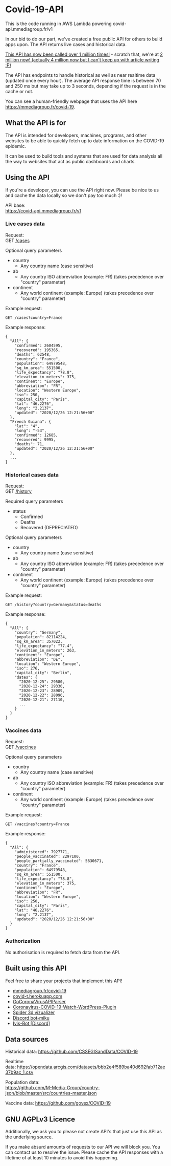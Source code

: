 # Covid-19-API

This is the code running in AWS Lambda powering covid-api.mmediagroup.fr/v1

<!-- wp:paragraph -->
<p>In our bid to do our part, we've created a free public API for others to build apps upon. The API returns live cases and historical data.</p>
<!-- /wp:paragraph -->

<!-- wp:paragraph -->
<p><a href="https://blog.mmediagroup.fr/post/m-media-coronavirus-api-passes-1-million-requests/">This API has now been called over 1 million times!</a> - scratch that, we're at <a href="https://blog.mmediagroup.fr/post/m-media-coronavirus-api-reaches-2-million-requests/">2 million now! (actually 4 million now but I can't keep up with article writing :P)</a></p>
<!-- /wp:paragraph -->

<!-- wp:paragraph -->
<p>The API has endpoints to handle historical as well as near realtime data (updated once every hour). The average API response time is between 70 and 250 ms but may take up to 3 seconds, depending if the request is in the cache or not.</p>
<!-- /wp:paragraph -->

<!-- wp:paragraph -->
<p>You can see a human-friendly webpage that uses the API here <a href="https://mmediagroup.fr/covid-19">https://mmediagroup.fr/covid-19</a>.</p>
<!-- /wp:paragraph -->

<!-- wp:heading -->
<h2>What the API is for</h2>
<!-- /wp:heading -->

<!-- wp:paragraph -->
<p>The API is intended for developers, machines, programs, and other websites to be able to quickly fetch up to date information on the COVID-19 epidemic.</p>
<!-- /wp:paragraph -->

<!-- wp:paragraph -->
<p>It can be used to build tools and systems that are used for data analysis all the way to websites that act as public dashboards and charts.</p>
<!-- /wp:paragraph -->

<!-- wp:heading -->
<h2>Using the API</h2>
<!-- /wp:heading -->

<!-- wp:paragraph -->
<p>If you're a developer, you can use the API right now. Please be nice to us and cache the data locally so we don't pay too much :)!</p>
<!-- /wp:paragraph -->

<!-- wp:paragraph -->
<p>API base:<br><a rel="noreferrer noopener" href="https://covid-api.mmediagroup.fr/v1/cases" target="_blank">https://covid-api.mmediagroup.fr/v1</a></p>
<!-- /wp:paragraph -->

<!-- wp:heading {"level":3} -->
<h3>Live cases data</h3>
<!-- /wp:heading -->

<!-- wp:paragraph -->
<p>Request:<br>GET <a rel="noreferrer noopener" href="https://covid-api.mmediagroup.fr/v1/cases" target="_blank">/cases</a></p>
<!-- /wp:paragraph -->

<!-- wp:paragraph -->
<p>Optional query parameters</p>
<!-- /wp:paragraph -->

<!-- wp:list -->
<ul>
  <li>country<ul><li>Any country name (case sensitive)</li></ul></li>
  <li>ab<ul><li>Any country ISO abbreviation (example: FR) (takes precedence over "country" parameter)</li></ul></li>
  <li>continent<ul><li>Any world continent (example: Europe) (takes precedence over "country" parameter)</li></ul></li>
</ul>
<!-- /wp:list -->

<!-- wp:paragraph -->
Example request:
  <pre><code class="lang-http"><span class="hljs-attr">GET /cases?country</span>=<span class="hljs-string">France</span>
</code></pre>

Example response:
<pre><code class="lang-JSON">{
  <span class="hljs-attr">"All"</span>: {
    <span class="hljs-attr">"confirmed"</span>: <span class="hljs-number">2604595</span>,
    <span class="hljs-attr">"recovered"</span>: <span class="hljs-number">195365</span>,
    <span class="hljs-attr">"deaths"</span>: <span class="hljs-number">62548</span>,
    <span class="hljs-attr">"country"</span>: <span class="hljs-string">"France"</span>,
    <span class="hljs-attr">"population"</span>: <span class="hljs-number">64979548</span>,
    <span class="hljs-attr">"sq_km_area"</span>: <span class="hljs-number">551500</span>,
    <span class="hljs-attr">"life_expectancy"</span>: <span class="hljs-string">"78.8"</span>,
    <span class="hljs-attr">"elevation_in_meters"</span>: <span class="hljs-number">375</span>,
    <span class="hljs-attr">"continent"</span>: <span class="hljs-string">"Europe"</span>,
    <span class="hljs-attr">"abbreviation"</span>: <span class="hljs-string">"FR"</span>,
    <span class="hljs-attr">"location"</span>: <span class="hljs-string">"Western Europe"</span>,
    <span class="hljs-attr">"iso"</span>: <span class="hljs-number">250</span>,
    <span class="hljs-attr">"capital_city"</span>: <span class="hljs-string">"Paris"</span>,
    <span class="hljs-attr">"lat"</span>: <span class="hljs-string">"46.2276"</span>,
    <span class="hljs-attr">"long"</span>: <span class="hljs-string">"2.2137"</span>,
    <span class="hljs-attr">"updated"</span>: <span class="hljs-string">"2020/12/26 12:21:56+00"</span>
  },
  <span class="hljs-attr">"French Guiana"</span>: {
    <span class="hljs-attr">"lat"</span>: <span class="hljs-string">"4"</span>,
    <span class="hljs-attr">"long"</span>: <span class="hljs-string">"-53"</span>,
    <span class="hljs-attr">"confirmed"</span>: <span class="hljs-number">12685</span>,
    <span class="hljs-attr">"recovered"</span>: <span class="hljs-number">9995</span>,
    <span class="hljs-attr">"deaths"</span>: <span class="hljs-number">71</span>,
    <span class="hljs-attr">"updated"</span>: <span class="hljs-string">"2020/12/26 12:21:56+00"</span>
  },
  ...
}
</code></pre>

<!-- /wp:paragraph -->

<!-- wp:heading {"level":3} -->
<h3>Historical cases data</h3>
<!-- /wp:heading -->

<!-- wp:paragraph -->
<p>Request:<br>GET <a rel="noreferrer noopener" href="https://covid-api.mmediagroup.fr/v1/history" target="_blank">/history</a></p>
<!-- /wp:paragraph -->

<!-- wp:paragraph -->
<p>Required query parameters</p>
<!-- /wp:paragraph -->

<!-- wp:list -->
<ul><li>status<ul><li>Confirmed</li><li>Deaths</li><li>Recovered (DEPRECIATED)</li></ul></li></ul>
<!-- /wp:list -->

<!-- wp:paragraph -->
<p>Optional query parameters</p>
<!-- /wp:paragraph -->

<!-- wp:list -->
<ul><li>country<ul><li>Any country name (case sensitive)</li></ul></li><li>ab<ul><li>Any country ISO abbreviation (example: FR) (takes precedence over "country" parameter)</li></ul></li>
  <li>continent<ul><li>Any world continent (example: Europe) (takes precedence over "country" parameter)</li></ul></li>
</ul>
<!-- /wp:list -->

<!-- wp:paragraph -->
Example request:
<pre><code class="lang-http">GET /<span class="hljs-built_in">history</span>?country=Germany&amp;status=deaths
</code></pre>

Example response:
<pre><code class="lang-json">{
  <span class="hljs-string">"All"</span>: {
    <span class="hljs-string">"country"</span>: <span class="hljs-string">"Germany"</span>,
    <span class="hljs-string">"population"</span>: <span class="hljs-number">82114224</span>,
    <span class="hljs-string">"sq_km_area"</span>: <span class="hljs-number">357022</span>,
    <span class="hljs-string">"life_expectancy"</span>: <span class="hljs-string">"77.4"</span>,
    <span class="hljs-string">"elevation_in_meters"</span>: <span class="hljs-number">263</span>,
    <span class="hljs-string">"continent"</span>: <span class="hljs-string">"Europe"</span>,
    <span class="hljs-string">"abbreviation"</span>: <span class="hljs-string">"DE"</span>,
    <span class="hljs-string">"location"</span>: <span class="hljs-string">"Western Europe"</span>,
    <span class="hljs-string">"iso"</span>: <span class="hljs-number">276</span>,
    <span class="hljs-string">"capital_city"</span>: <span class="hljs-string">"Berlin"</span>,
    <span class="hljs-string">"dates"</span>: {
      <span class="hljs-string">"2020-12-25"</span>: <span class="hljs-number">29580</span>,
      <span class="hljs-string">"2020-12-24"</span>: <span class="hljs-number">29330</span>,
      <span class="hljs-string">"2020-12-23"</span>: <span class="hljs-number">28909</span>,
      <span class="hljs-string">"2020-12-22"</span>: <span class="hljs-number">28096</span>,
      <span class="hljs-string">"2020-12-21"</span>: <span class="hljs-number">27110</span>,
      ...
    }
  }
}
</code></pre>

<!-- /wp:paragraph -->

<!-- wp:heading {"level":3} -->
<h3>Vaccines data</h3>
<!-- /wp:heading -->

<!-- wp:paragraph -->
<p>Request:<br>GET <a rel="noreferrer noopener" href="https://covid-api.mmediagroup.fr/v1/vaccines" target="_blank">/vaccines</a></p>
<!-- /wp:paragraph -->

<!-- wp:paragraph -->
<p>Optional query parameters</p>
<!-- /wp:paragraph -->

<!-- wp:list -->
<ul>
  <li>country<ul><li>Any country name (case sensitive)</li></ul></li>
  <li>ab<ul><li>Any country ISO abbreviation (example: FR) (takes precedence over "country" parameter)</li></ul></li>
  <li>continent<ul><li>Any world continent (example: Europe) (takes precedence over "country" parameter)</li></ul></li>
</ul>
<!-- /wp:list -->

<!-- wp:paragraph -->
Example request:
  <pre><code class="lang-http"><span class="hljs-attr">GET /vaccines?country</span>=<span class="hljs-string">France</span>
</code></pre>

Example response:
<pre><code class="lang-JSON">{
  <span class="hljs-attr">"All"</span>: {
    <span class="hljs-attr">"administered"</span>: <span class="hljs-number">7927771</span>,
    <span class="hljs-attr">"people_vaccinated"</span>: <span class="hljs-number">2297100</span>,
    <span class="hljs-attr">"people_partially_vaccinated"</span>: <span class="hljs-number">5630671</span>,
    <span class="hljs-attr">"country"</span>: <span class="hljs-string">"France"</span>,
    <span class="hljs-attr">"population"</span>: <span class="hljs-number">64979548</span>,
    <span class="hljs-attr">"sq_km_area"</span>: <span class="hljs-number">551500</span>,
    <span class="hljs-attr">"life_expectancy"</span>: <span class="hljs-string">"78.8"</span>,
    <span class="hljs-attr">"elevation_in_meters"</span>: <span class="hljs-number">375</span>,
    <span class="hljs-attr">"continent"</span>: <span class="hljs-string">"Europe"</span>,
    <span class="hljs-attr">"abbreviation"</span>: <span class="hljs-string">"FR"</span>,
    <span class="hljs-attr">"location"</span>: <span class="hljs-string">"Western Europe"</span>,
    <span class="hljs-attr">"iso"</span>: <span class="hljs-number">250</span>,
    <span class="hljs-attr">"capital_city"</span>: <span class="hljs-string">"Paris"</span>,
    <span class="hljs-attr">"lat"</span>: <span class="hljs-string">"46.2276"</span>,
    <span class="hljs-attr">"long"</span>: <span class="hljs-string">"2.2137"</span>,
    <span class="hljs-attr">"updated"</span>: <span class="hljs-string">"2020/12/26 12:21:56+00"</span>
  }
}
</code></pre>

<!-- /wp:paragraph -->

<!-- wp:heading {"level":3} -->
<h3>Authorization</h3>
<!-- /wp:heading -->

<!-- wp:paragraph -->
<p>No authorisation is required to fetch data from the API.</p>
<!-- /wp:paragraph -->

<!-- wp:heading -->
<h2>Built using this API</h2>
<!-- /wp:heading -->

<!-- wp:paragraph -->
<p>Feel free to share your projects that implement this API!</p>
<!-- /wp:paragraph -->

<!-- wp:list -->
<ul><li><a href="https://mmediagroup.fr/covid-19">mmediagroup.fr/covid-19</a></li><li><a href="https://covid-t.herokuapp.com">covid-t.herokuapp.com</a></li>
 <li><a href="https://github.com/Fr0sty404/GoCoronaVirusAPIParser">GoCoronaVirusAPIParser</a></li>
 <li><a href="https://blog.mmediagroup.fr/post/coronavirus-covid-19-watch-wordpress-plugin/">Coronavirus-COVID-19-Watch-WordPress-Plugin</a></li>
 <li><a href="https://github.com/ladybug-tools/spider-covid-19-viz-3d">Spider 3d vizualizer</a></li>
 <li><a href="https://github.com/MasterBrian99/Discord-bot-miku" >Discord bot-miku</a></li>
 <li><a href="https://github.com/LexxFade/Ivis-Bot"> Ivis-Bot [Discord]</a></li>
</ul>
<!-- /wp:list -->

<!-- wp:heading -->
<h2>Data sources</h2>
<!-- /wp:heading -->

<!-- wp:paragraph -->
<p>Historical data:&nbsp;<a rel="noreferrer noopener" href="https://github.com/CSSEGISandData/COVID-19" target="_blank">https://github.com/CSSEGISandData/COVID-19</a></p>
<!-- /wp:paragraph -->

<!-- wp:paragraph -->
<p>Realtime data:&nbsp;<a rel="noreferrer noopener" href="https://opendata.arcgis.com/datasets/bbb2e4f589ba40d692fab712ae37b9ac_1.csv" target="_blank">https://opendata.arcgis.com/datasets/bbb2e4f589ba40d692fab712ae37b9ac_1.csv</a></p>
<!-- /wp:paragraph -->

<!-- wp:paragraph -->
<p>Population data:<br><a href="https://github.com/M-Media-Group/country-json/blob/master/src/countries-master.json">https://github.com/M-Media-Group/country-json/blob/master/src/countries-master.json</a></p>
<!-- /wp:paragraph -->

<!-- wp:paragraph -->
<p>Vaccine data:&nbsp;<a rel="noreferrer noopener" href="https://github.com/govex/COVID-19" target="_blank">https://github.com/govex/COVID-19</a></p>
<!-- /wp:paragraph -->

<!-- wp:heading -->
<h2>GNU AGPLv3 Licence</h2>
<!-- /wp:heading -->

<!-- wp:paragraph -->
<p>Additionally, we ask you to please not create API's that just use this API as the underlying source.</p>
<p>If you make absurd amounts of requests to our API we will block you. You can contact us to resolve the issue. Please cache the API responses with a lifetime of at least 10 minutes to avoid this happening.</p>
<!-- /wp:paragraph -->
